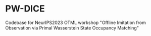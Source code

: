 # PW-DICE
Codebase for NeurIPS2023 OTML workshop "Offline Imitation from Observation via Primal Wasserstein State Occupancy Matching"
